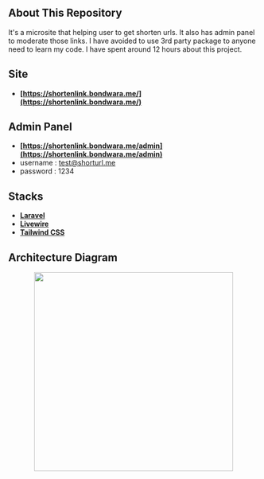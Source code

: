 ## About This Repository

It's a microsite that helping user to get shorten urls. It also has admin panel to moderate those links. I have avoided to use 3rd party package to anyone need to learn my code. I have spent around 12 hours about this project.

## Site

- **[https://shortenlink.bondwara.me/](https://shortenlink.bondwara.me/)**

## Admin Panel
- **[https://shortenlink.bondwara.me/admin](https://shortenlink.bondwara.me/admin)**
- username : test@shorturl.me
- password : 1234

## Stacks

- **[Laravel](https://laravel.com/)**
- **[Livewire](https://laravel-livewire.com/)**
- **[Tailwind CSS](https://tailwindcss.com/)**

## Architecture Diagram

<p align="center"><a href="https://laravel.com" target="_blank"><img src="https://raw.githubusercontent.com/laravel/art/master/logo-lockup/5%20SVG/2%20CMYK/1%20Full%20Color/laravel-logolockup-cmyk-red.svg" width="400"></a></p>